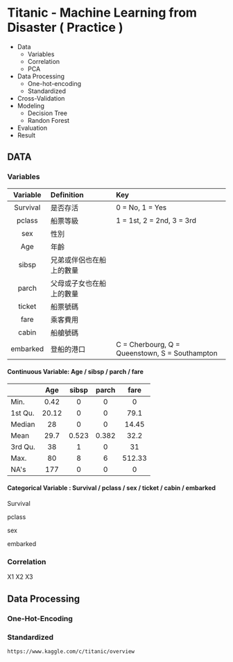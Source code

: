 # Titanic - Machine Learning from Disaster ( Practice )
* Data
  * Variables
  * Correlation
  * PCA
* Data Processing
  * One-hot-encoding
  * Standardized
* Cross-Validation
* Modeling
  * Decision Tree
  * Randon Forest
* Evaluation
* Result

## DATA
### Variables
| Variable | Definition | Key |
|:-----:|:------|:------|
| Survival   |  是否存活  |   0 = No, 1 = Yes |
| pclass   |  船票等級  |   1 = 1st, 2 = 2nd, 3 = 3rd |
| sex   |  性別  |    |
| Age   |  年齡  |    |
| sibsp   |  兄弟或伴侶也在船上的數量  |    |
| parch   |  父母或子女也在船上的數量  |    |
| ticket   |  船票號碼  |    |
| fare   |  乘客費用  |    |
| cabin   |  船艙號碼  |    |
| embarked   |  登船的港口  |   C = Cherbourg, Q = Queenstown, S = Southampton |

#### Continuous Variable: Age / sibsp / parch / fare

|  | Age | sibsp | parch | fare |
|---|:---:|:---:|:---:|:---:|
|Min.|0.42|0|0|0|
|1st Qu.|20.12|0|0|79.1|
|Median|28|0|0|14.45|
|Mean|29.7|0.523|0.382|32.2|
|3rd Qu.|38|1|0|31|
|Max.|80|8|6|512.33|
|NA's|177|0|0|0|

#### Categorical Variable : Survival / pclass / sex / ticket / cabin / embarked

Survival

pclass

sex

embarked

### Correlation
X1 X2 X3
## Data Processing
### One-Hot-Encoding

### Standardized


`https://www.kaggle.com/c/titanic/overview`


